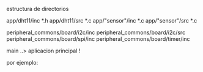 estructura de directorios 

app/dht11/inc *.h
app/dht11/src *.c
app/"sensor"/inc *.c
app/"sensor"/src *.c 

peripheral_commons/board/i2c/inc 
peripheral_commons/board/i2c/src
peripheral_commons/board/spi/inc 
peripheral_commons/board/timer/inc 


main ..> aplicacion principal ! 





por ejemplo: 


